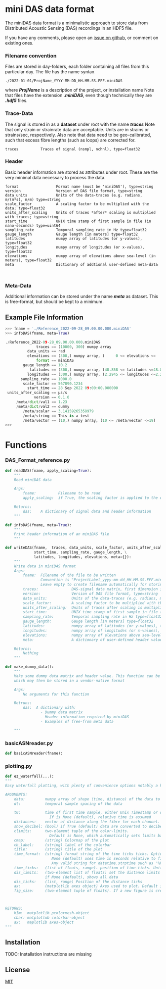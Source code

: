 # mini DAS data format

The miniDAS data format is a minimalistic approach to store data from Distributed Acoustic Sensing (DAS) recordings in an HDF5 file.

If you have any comments, please open an [issue on github](https://github.com/DAS-RCN/IRIS_DASformat/issues), or comment on existing ones.

### Filename convention
Files are stored in day-folders, each folder containing all files from this particular day. The file has the name syntax
```
./2022-01-01/ProjName_YYYY-MM-DD_HH.MM.SS.FFF.miniDAS
```
where ***ProjName*** is a description of the project, or installation name
Note that files have the extension ***.miniDAS***, even though technically they are ***.hdf5*** files.


### Trace-Data
The signal is stored in as a **dataset** under root with the name ***traces***
Note that only strain or strainrate data are acceptable. Units are in strains or strains/sec, respectively.
Also note that data need to be geo-calibrated, such that excess fibre lengths (such as loops) are corrected for.

```
traces          Traces of signal (nsmpl, nchnl), type=float32
```

### Header
Basic header information are stored as attributes under root. These are the very minimal data necessary to process the data.
```
format                 Format name (must be 'miniDAS'), type=string
version                Version of DAS file format, type=string
data_units             Units of the data-traces (e.g. radians, m/(m*s), m/m) type=string
scale_factor           A scaling factor to be multiplied with the data; type=float32
units_after_scaling    Units of traces *after* scaling is multiplied with traces; type=string
start_time             UNIX time stamp of first sample in file (in nano-seconds) type=uint64
sampling_rate          Temporal sampling rate in Hz type=float32
gauge_length           Gauge length [in meters] type=float32
latitudes              numpy array of latitudes (or y-values), type=float32
longitudes             numpy array of longitudes (or x-values), type=float32
elevations             numpy array of elevations above sea-level (in meters), type=float32
meta                   Dictionary of addtional user-defined meta-data



```




### Meta-Data
Additional information can be stored under the name ***meta*** as dataset. This is free-format, but should be kept to a minimum.





## Example File Information

```python
>>> fname = './Reference_2022-09-28_09.00.00.000.miniDAS'
>>> infoDAS(fname, meta=True)

./Reference_2022-09-28_09.00.00.000.miniDAS
              traces == (10000, 300) numpy array
          data_units == rad
          elevations == (300,) numpy array, (     0 <= elevations <=     0)
              format == miniDAS
        gauge_length == 10.2
           latitudes == (300,) numpy array, (48.858 <= latitudes <=48.868)
          longitudes == (300,) numpy array, (2.2945 <= longitudes <=2.2945)
       sampling_rate == 1000.0
        scale_factor == 567890.1234
          start_time == 28 Sep 2022 09:00:00.000000
 units_after_scaling == µε/s
             version == 0.1.0
     /meta/dict/val1 == 1.23
     /meta/dict/val2 == dummy
        /meta/scalar == 3.14159265358979
        /meta/string == This is a test
        /meta/vector == (10,) numpy array, (10 <= /meta/vector <=19)
>>>
```


# Functions

### DAS_Format_reference.py
```python
def readDAS(fname, apply_scaling=True):
    """
    Read miniDAS data

    Args:
        fname:          Filename to be read
        apply_scaling:  if True, the scaling factor is applied to the data and output data are in "units_after_scaling"

    Returns:
        das:    A dictionary of signal data and header information
    """
```

```python
def infoDAS(fname, meta=True):
    """
    Print header information of an miniDAS file
    """
```
```python
def writeDAS(fname,  traces, data_units, scale_factor, units_after_scaling,\
             start_time, sampling_rate, gauge_length, \
             latitudes, longitudes, elevations, meta={}):
    """
    Write data in miniDAS format
    Args:
        fname:  Filename of the file to be written
                Convention is "ProjectLabel_yyyy-mm-dd_HH.MM.SS.FFF.miniDAS"
                Leave empty to create filename automatically for storing in current working directory
        traces:               DAS-signal data matrix, first dimension is "time", and second dimension "channel" (nSample, nChannel)
        version:              Version of DAS file format, type=string
        data_units:           Units of the data-traces (e.g. radians, m/(m*s), m/m) type=string
        scale_factor:         A scaling factor to be multiplied with the data; type=float32
        units_after_scaling:  Units of traces after scaling is multiplied with traces; type=string
        start_time:           UNIX time stamp of first sample in file (in nano-seconds) type=uint64
        sampling_rate:        Temporal sampling rate in Hz type=float32
        gauge_length:         Gauge length [in meters] type=float32
        latitudes:            numpy array of latitudes (or y-values), type=float32
        longitudes:           numpy array of longitudes (or x-values), type=float32
        elevations:           numpy array of elevations above sea-level (in meters), type=float32
        meta:                 A dictionary of user-defined header values. Then is free-form

    Returns:
        Nothing
    """

```

```python
def make_dummy_data():
    """
    Make some dummy data matrix and header value. This function can be used to genrate data
    which may then be stored in a vendor-native format

    Args:
        No arguments for this function

    Retruns:
        das:  A dictionary with:
                - Dummy data matrix
                - Header information required by miniDAS
                - Examples of free-from meta data

    """
```

### basicASNreader.py
```python
def basicASNreader(fname):
```


### plotting.py
```python
def ez_waterfall(...):
"""
Easy waterfall plotting, with plenty of convenience options notably a human-readable time axis

ARGUMENTS:
    data:         numpy array of shape (time, distance) of the data to be plotted
    dt:           temporal sample spacing of the data

    t0:           time of first time sample, either Unix Timestamp or datetime object.
                    If is None (default), relative time is assumed
    distances:    vector of distance along the fibre for each channel. If None (default), data is plotted as channels
    show_decibel: (bool) if True (default) data are converted to decibel
    climits:      two-element tuple of the color-limits.
                    Default is None, which automatically sets limits based on (min,max)
    cmap:         (string) Colormap of the plot
    cb_label:     (string) label of the colorbar
    title:        (string) title of the plot
    time_format:  (string) format string of the time ticks ticks. Options are:
                     None (default) uses time in seconds relative to first sample
                     Any valid string for datetime.strptime such as '%H:%M:%S' or '%H:%M'
    time_ticks:   (list of floats, range). position of time-ticks. Units correspond to the last letter of the time_format parameter
    dis_limits:   (two-element list of floats) set the distance limits
                  if None (default), shows all data
    dis_ticks:    (list, range) Position of the distance ticks
    ax:           (matplotlib axes object) Axes used to plot. Default is None, which generates a new figure and axes
    fig_size:     (two-element tuple of floats). If a new figure is created, the this determines size (in inches). Default is (12,6)



RETURNS:
    hIm:  matplotlib pcolormesh-object
    cbar: matplotlub colorbar-object
    ax:   maplotlib axes-object
"""
```











## Installation

TODO: Installation instructions are missing



## License
[MIT](https://choosealicense.com/licenses/mit/)
